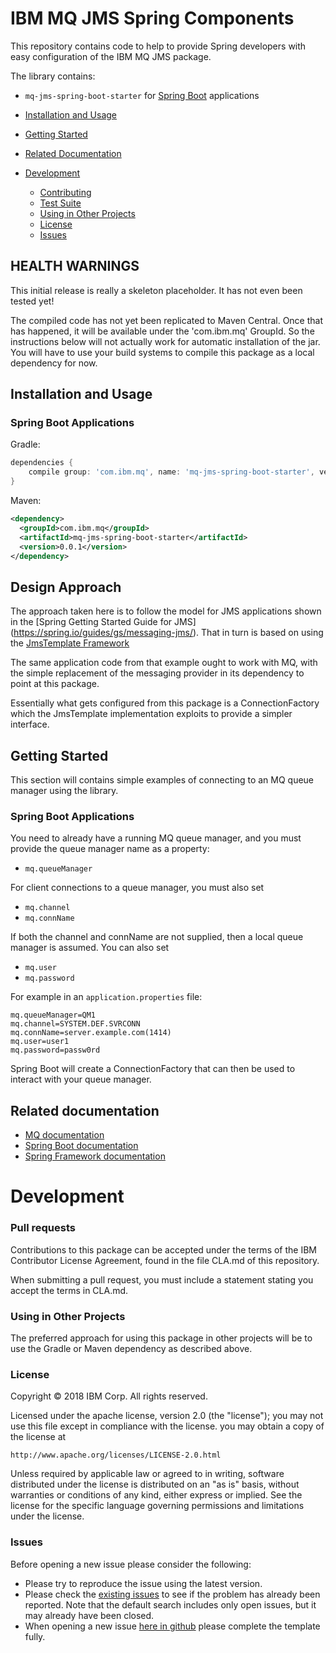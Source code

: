 # IBM MQ JMS Spring Components

This repository contains code to help to provide Spring developers with easy configuration of the IBM MQ JMS package.

The library contains:
* `mq-jms-spring-boot-starter` for [Spring Boot](https://projects.spring.io/spring-boot/) applications

* [Installation and Usage](#installation-and-usage)
* [Getting Started](#getting-started)
* [Related Documentation](#related-documentation)
* [Development](#development)
    * [Contributing](CONTRIBUTING.md)
    * [Test Suite](CONTRIBUTING.md#running-the-tests)
    * [Using in Other Projects](#using-in-other-projects)
    * [License](#license)
    * [Issues](#issues)

## HEALTH WARNINGS
This initial release is really a skeleton placeholder. It has not even been tested yet!

The compiled code has not yet been replicated to Maven Central. Once that has happened, it will be available
under the 'com.ibm.mq' GroupId. So the instructions below will not actually work for automatic installation of
the jar. You will have to use your build systems to compile this package as a local dependency for now.   

## Installation and Usage

### Spring Boot Applications

Gradle:
```groovy
dependencies {
    compile group: 'com.ibm.mq', name: 'mq-jms-spring-boot-starter', version: '0.0.1'
}
```

Maven:
~~~ xml
<dependency>
  <groupId>com.ibm.mq</groupId>
  <artifactId>mq-jms-spring-boot-starter</artifactId>
  <version>0.0.1</version>
</dependency>
~~~

## Design Approach
The approach taken here is to follow the model for JMS applications shown in the [Spring Getting Started Guide for JMS]
(https://spring.io/guides/gs/messaging-jms/). That in turn is based on using the [JmsTemplate Framework](https://docs.spring.io/spring/docs/4.3.13.RELEASE/spring-framework-reference/htmlsingle/#jms) 

The same application code from that example ought to work with MQ, with the simple replacement of the messaging provider in its dependency to point at this package.  

Essentially what gets configured from this package is a ConnectionFactory which the JmsTemplate implementation exploits
to provide a simpler interface. 

## Getting Started

This section will contains simple examples of connecting to an MQ queue manager using the library.

### Spring Boot Applications

You need to already have a running MQ queue manager, and you must provide the queue manager name as a property:

* `mq.queueManager`

For client connections to a queue manager, you must also set
* `mq.channel` 
* `mq.connName`

If both the channel and connName are not supplied, then a local queue manager is assumed. You can also set
* `mq.user`
* `mq.password`

For example in an `application.properties` file:

~~~
mq.queueManager=QM1
mq.channel=SYSTEM.DEF.SVRCONN
mq.connName=server.example.com(1414)
mq.user=user1
mq.password=passw0rd
~~~

Spring Boot will create a ConnectionFactory that can then be used to interact with your queue manager.

## Related documentation
* [MQ documentation](https://www.ibm.com/support/knowledgecenter/en/SSFKSJ_9.0.0/com.ibm.mq.helphome.v90.doc/WelcomePagev9r0.htm)
* [Spring Boot documentation](https://projects.spring.io/spring-boot/)
* [Spring Framework documentation](https://projects.spring.io/spring-framework/)

# Development

### Pull requests
Contributions to this package can be accepted under the terms of the
IBM Contributor License Agreement, found in the file CLA.md of this repository.

When submitting a pull request, you must include a statement stating you accept the terms in CLA.md.

### Using in Other Projects

The preferred approach for using this package in other projects will be to use the Gradle or Maven dependency as described above.

### License

Copyright © 2018 IBM Corp. All rights reserved.

Licensed under the apache license, version 2.0 (the "license"); you may not use this file except in compliance with the license.  you may obtain a copy of the license at

    http://www.apache.org/licenses/LICENSE-2.0.html

Unless required by applicable law or agreed to in writing, software distributed under the license is distributed on an "as is" basis, without warranties or conditions of any kind, either express or implied. See the license for the specific language governing permissions and limitations under the license.

### Issues

Before opening a new issue please consider the following:
* Please try to reproduce the issue using the latest version.
* Please check the [existing issues](https://github.com/ibm-messaging/mq-spring/issues)
to see if the problem has already been reported. Note that the default search
includes only open issues, but it may already have been closed.
* When opening a new issue [here in github](../../issues) please complete the template fully.
